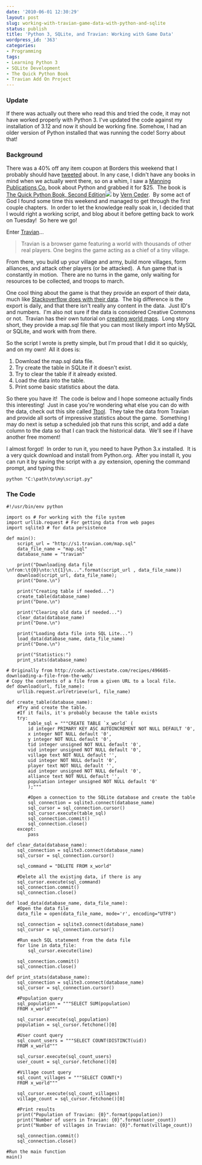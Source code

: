 ```yaml
---
date: '2010-06-01 12:30:29'
layout: post
slug: working-with-travian-game-data-with-python-and-sqlite
status: publish
title: 'Python 3, SQLite, and Travian: Working with Game Data'
wordpress_id: '363'
categories:
- Programming
tags:
- Learning Python 3
- SQLite Development
- The Quick Python Book
- Travian Add On Project
---
```


### **Update**

If there was actually out there who read this and tried the code, it may not have worked properly with Python 3.  I've updated the code against my installation of 3.12 and now it should be working fine.  Somehow, I had an older version of Python installed that was running the code!  Sorry about that!

### Background

There was a 40% off any item coupon at Borders this weekend that I probably should have [tweeted](http://twitter.com/JohnBubriski) about.  In any case, I didn't have any books in mind when we actually went there, so on a whim, I saw a [Manning Publications Co.](http://www.manning.com/) book about Python and grabbed it for $25.  The book is [The Quick Python Book, Second Edition](http://www.amazon.com/gp/product/193518220X?ie=UTF8&tag=johcod-20&linkCode=as2&camp=1789&creative=9325&creativeASIN=193518220X)![](http://www.assoc-amazon.com/e/ir?t=johcod-20&l=as2&o=1&a=193518220X) by [Vern Ceder](http://learnpython.wordpress.com/).  By some act of God I found some time this weekend and managed to get through the first couple chapters.  In order to let the knowledge really soak in, I decided that I would right a working script, and blog about it before getting back to work on Tuesday!  So here we go!

Enter [Travian](http://www.travian.com/)...

> Travian is a browser game featuring a world with thousands of other real  players. One begins the game acting as a chief of a tiny village.

From there, you build up your village and army, build more villages, form alliances, and attack other players (or be attacked).  A fun game that is constantly in motion.  There are no turns in the game, only waiting for resources to be collected, and troops to march.

One cool thing about the game is that they provide an export of their data, much like [Stackoverflow does with their data](http://blog.stackoverflow.com/2009/06/stack-overflow-creative-commons-data-dump/).  The big difference is the export is daily, and that there isn't really any content in the data.  Just ID's and numbers.  I'm also not sure if the data is considered Creative Commons or not.  Travian has their own tutorial on [creating world maps](http://help.travian.com/index.php?type=faq&mod=230).  Long story short, they provide a map.sql file that you can most likely import into MySQL or SQLite, and work with from there.

So the script I wrote is pretty simple, but I'm proud that I did it so quickly, and on my own!  All it does is:

1. Download the map.sql data file.
2. Try create the table in SQLite if it doesn't exist.
3. Try to clear the table if it already existed.
4. Load the data into the table.
5. Print some basic statistics about the data.

So there you have it!  The code is below and I hope someone actually finds this interesting!  Just in case you're wondering what else you can do with the data, check out this site called [Ttool](http://travian-com.ttool.info).  They take the data from Travian and provide all sorts of impressive statistics about the game.  Something I may do next is setup a scheduled job that runs this script, and add a date column to the data so that I can track the historical data.  We'll see if I have another free moment!

I almost forgot!  In order to run it, you need to have Python 3.x installed.  It is a very quick download and install from Python.org.  After you install it, you can run it by saving the script with a .py extension, opening the command prompt, and typing this:

    python "C:\path\to\my\script.py"

### The Code

    #!/usr/bin/env python
    
    import os # For working with the file system
    import urllib.request # For getting data from web pages
    import sqlite3 # for data persistence
    
    def main():
        script_url = "http://s1.travian.com/map.sql"
        data_file_name = "map.sql"
        database_name = "travian"
    
        print("Downloading data file \nfrom:\t{0}\nto:\t{1}\n...".format(script_url , data_file_name))
        download(script_url, data_file_name);
        print("Done.\n")
    
        print("Creating table if needed...")
        create_table(database_name)
        print("Done.\n")
    
        print("Clearing old data if needed...")
        clear_data(database_name)
        print("Done.\n")
    
        print("Loading data file into SQL Lite...")
        load_data(database_name, data_file_name)
        print("Done.\n")
    
        print("Statistics:")
        print_stats(database_name)
    
    # Originally from http://code.activestate.com/recipes/496685-downloading-a-file-from-the-web/
    # Copy the contents of a file from a given URL to a local file.
    def download(url, file_name):
        urllib.request.urlretrieve(url, file_name)
    
    def create_table(database_name):
        #Try and create the table.
        #If it fails, it's probably because the table exists
        try:
            table_sql = """CREATE TABLE `x_world` (
            id integer PRIMARY KEY ASC AUTOINCREMENT NOT NULL DEFAULT '0',
            x integer NOT NULL default '0',
            y integer NOT NULL default '0',
            tid integer unsigned NOT NULL default '0',
            vid integer unsigned NOT NULL default '0',
            village text NOT NULL default '',
            uid integer NOT NULL default '0',
            player text NOT NULL default '',
            aid integer unsigned NOT NULL default '0',
            alliance text NOT NULL default '',
            population integer unsigned NOT NULL default '0'
            );"""
    
            #Open a connection to the SQLite database and create the table
            sql_connection = sqlite3.connect(database_name)
            sql_cursor = sql_connection.cursor()
            sql_cursor.execute(table_sql)
            sql_connection.commit()
            sql_connection.close()
        except:
            pass
    
    def clear_data(database_name):
        sql_connection = sqlite3.connect(database_name)
        sql_cursor = sql_connection.cursor()
    
        sql_command = "DELETE FROM x_world"
    
        #Delete all the existing data, if there is any
        sql_cursor.execute(sql_command)
        sql_connection.commit()
        sql_connection.close()
    
    def load_data(database_name, data_file_name):
        #Open the data file
        data_file = open(data_file_name, mode='r', encoding="UTF8")
    
        sql_connection = sqlite3.connect(database_name)
        sql_cursor = sql_connection.cursor()
    
        #Run each SQL statement from the data file
        for line in data_file:
            sql_cursor.execute(line)
    
        sql_connection.commit()
        sql_connection.close()
    
    def print_stats(database_name):
        sql_connection = sqlite3.connect(database_name)
        sql_cursor = sql_connection.cursor()
    
        #Population query
        sql_population = """SELECT SUM(population)
        FROM x_world"""
    
        sql_cursor.execute(sql_population)
        population = sql_cursor.fetchone()[0]
    
        #User count query
        sql_count_users = """SELECT COUNT(DISTINCT(uid))
        FROM x_world"""
    
        sql_cursor.execute(sql_count_users)
        user_count = sql_cursor.fetchone()[0]
    
        #Village count query
        sql_count_villages = """SELECT COUNT(*)
        FROM x_world"""
    
        sql_cursor.execute(sql_count_villages)
        village_count = sql_cursor.fetchone()[0]
    
        #Print results
        print("Population of Travian: {0}".format(population))
        print("Number of users in Travian: {0}".format(user_count))
        print("Number of villages in Travian: {0}".format(village_count))
    
        sql_connection.commit()
        sql_connection.close()
    
    #Run the main function
    main()
    
